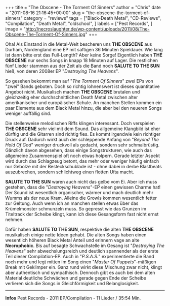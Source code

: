 +++
title = "The Obscene - The Torment Of Sinners"
author = "Chris"
date = "2011-08-16 21:16:45+00:00"
slug = "the-obscene-the-torment-of-sinners"
category = "reviews"
tags = ["Black-Death Metal", "CD-Reviews", "Compilation", "Death Metal", "oldschool", ]
labels = ["Pest Records", ]
image = "http://necroslaughter.de/wp-content/uploads/2011/08/The-Obscene-The-Torment-Of-Sinners.jpg"
+++

Oha! Als Einstand in die Metal-Welt bescheren uns **THE OBSCENE** aus Durham, Nordengland eine EP mit saftigen 36 Minuten Spieldauer. Wie lang ist dann bitte erst das Full-Length? Aber keine Sorge! Eigentlich haben **THE OBSCENE** nur sechs Songs in knapp 18 Minuten auf Lager. Die restlichen fünf Lieder stammen aus der Zeit als die Band noch **SALUTE TO THE SUN** hieß, von deren 2008er EP "_Destroying The Heavens_".

So gesehen bekommt man auf "_The Torment Of Sinners_" zwei EPs von "zwei" Bands geboten. Doch so richtig lohnenswert ist dieses quantitative Angebot nicht. Musikalisch machen **THE OBSCENE** brutalen und gleichzeitig eher durchschnittlichen Death Metal zwischen alter amerikanischer und europäischer Schule. An manchen Stellen kommen ein paar Elemente aus dem Black Metal hinzu, die aber bei den neueren Songs weniger auffällig sind.

Die stellenweise melodischen Riffs klingen interessant. Doch verspielen **THE OBSCENE** sehr viel mit dem Sound. Das allgemeine Klangbild ist eher dürftig und die Gitarren sind richtig fies. Es kommt irgendwie kein richtiger Druck auf. Dadurch wirkt auch der schleppende Anfang von "_Beyond The Hold Of God_" weniger druckvoll als gedacht, sondern sehr schmalbrüstig. Gänzlich davon abgesehen, dass einige Songstrukturen, wie auch das allgemeine Zusammenspiel oft noch etwas holpern. Gerade letzter Aspekt wird durch das Schlagzeug betont, das mehr oder weniger häufig einfach nur Gebolze mit der Besteckschublade ist - ohne dabei in derbe Blastbeats auszubrechen, sondern schlichtweg einen flotten Ufta macht.

**SALUTE TO THE SUN** waren auch nicht das gelbe vom Ei. Aber ich muss gestehen, dass die "_Destroying Heavens_"-EP einen gewissen Charme hat! Der Sound ist wesentlich organischer, wärmer und mach deutlich mehr Wumms als der neue Kram. Alleine die Growls kommen wesentlich fetter zur Geltung. Auch wenn ich an manchen stellen etwas über das Krümelmonster schmunzeln muss. So gepresst wie das Grunzen im Titeltrack der Scheibe klingt, kann ich diese Gesangsform fast nicht ernst nehmen.

Dafür haben **SALUTE TO THE SUN**, respektive die alten **THE OBSCENE** musikalisch einige nette Ideen gehabt. Die alten Songs haben einen wesentlich höheren Black Metal Anteil und erinnern vage an alte **Necrophobic**. Bis auf besagte Schwachstelle im Gesang ist "_Destroying The Heavens_" sehr abwechslungsreich und deutlich spannender als der erste Teil dieser Compilation-EP.
Auch in "_P.S.A.S._" experimentierte die Band noch mehr und legt mitten im Song einen "_Master Of Puppets_"-mäßigen Break mit Geklimper ein. Ganz rund wirkt diese Mischung zwar nicht, klingt aber authentisch und sympathisch. Dennoch gibt es auch bei dem alten Material deutliche Schwächen und gerade gegen Ende der Scheibe verlieren sich die Songs in Gleichförmigkeit und Belanglosigkeit.





---
**Infos**
Pest Records - 2011
EP/Compilation - 11 Lieder / 35:54 Min.
